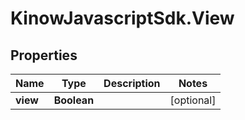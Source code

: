 # KinowJavascriptSdk.View

## Properties
Name | Type | Description | Notes
------------ | ------------- | ------------- | -------------
**view** | **Boolean** |  | [optional] 


